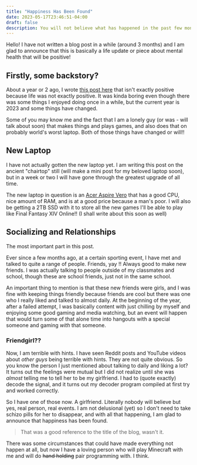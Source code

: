 ```yaml
---
title: "Happiness Has Been Found"
date: 2023-05-17T23:46:51-04:00
draft: false
description: You will not believe what has happened in the past few months (!!!)
---
```


Hello! I have not written a blog post in a while (around 3 months)
and I am glad to announce that this is basically a life update
or piece about mental health that will be positive!

## Firstly, some backstory?
About a year or 2 ago, I wrote [this post here](../happiness)
that isn't exactly positive because life was not exactly positive.
It was kinda boring even though there was some things I enjoyed doing
once in a while, but the current year is 2023 and some things
have changed.

Some of you may know me and the fact that I am a lonely guy
(or was - will talk about soon) that makes things and plays games,
and also does that on probably world's worst laptop. Both of those things
have changed or will!!

## New Laptop
I have not actually gotten the new laptop yet. I am writing this post on
the ancient "chairtop" still (will make a mini post for my beloved laptop
soon), but in a week or two I will have gone through the greatest upgrade of
all time.

The new laptop in question is an [Acer Aspire Vero](https://www.amazon.com/gp/aw/d/B09R63Z5L7/ref=ox_sc_act_image_3?smid=ATVPDKIKX0DER&psc=1)
that has a good CPU, nice amount of RAM, and is at a good price because
a man's poor. I will also be getting a 2TB SSD with it to store all
the new games I'll be able to play like Final Fantasy XIV Online!! (I
shall write about this soon as well)

## Socializing and Relationships
The most important part in this post.

Ever since a few months ago, at a certain sporting event, I have met
and talked to quite a range of people. Friends, yay !! Always good
to make new friends. I was actually talking to people outside of my
classmates and school, though these are school friends, just not in
the same school.

An important thing to mention is that these new friends were girls,
and I was fine with keeping things friendly because friends are
cool but there was one who I really liked and talked to almost daily.
At the beginning of the year, after a failed attempt, I was basically
content with just chilling by myself and enjoying some good gaming
and media watching, but an event will happen that would turn some of
that alone time into hangouts with a special someone and gaming *with*
that someone.

### Friendgirl??
Now, I am terrible with hints. I have seen Reddit posts and YouTube videos
about *other guys* being terrible with hints. They are not quite obvious.
So you know the person I just mentioned about talking to daily and liking a lot?
It turns out the feelings were mutual but I did not realize until she was
*almost* telling me to tell her to be my girlfriend. I had to (quote exactly)
decode the signal, and it turns out my decoder program compiled at first try
and worked correctly.

So I have one of those now. A girlfriend. Literally nobody will believe
but yes, real person, real events. I am not delusional (yet) so
I don't need to take schizo pills for her to disappear, and with all that
happening, I am glad to announce that happiness has been found.

> That was a good reference to the title of the blog, wasn't it.

There was some circumstances that could have made everything not happen at all,
but now I have a loving person who will play Minecraft with me and will do
~~hand holding~~ pair programming with. I think.
